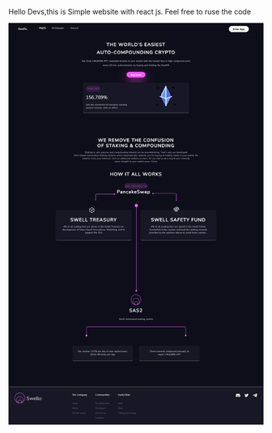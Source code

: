 Hello Devs,this is Simple website with react js. <bold> Feel free to ruse the code</bold>



<img src='./screen.png'/>
